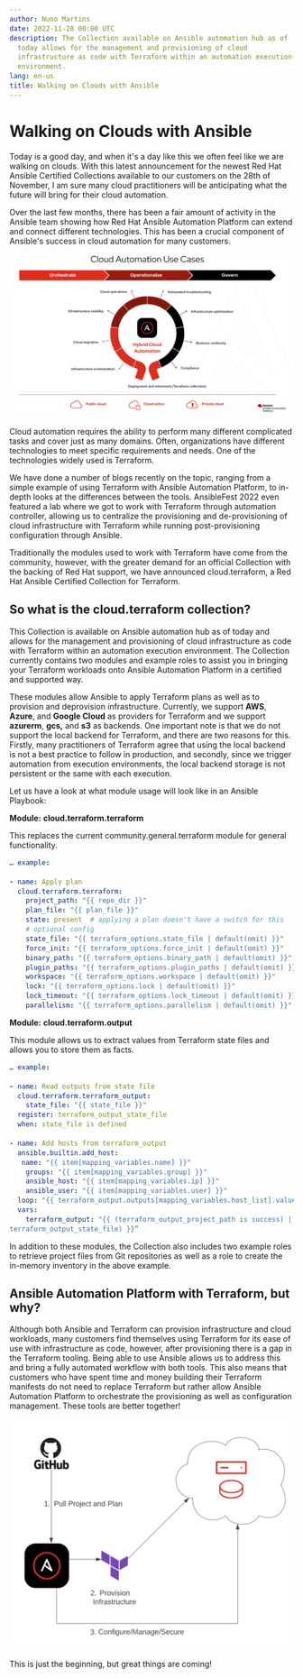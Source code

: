 ```yaml
---
author: Nuno Martins
date: 2022-11-28 00:00 UTC
description: The Collection available on Ansible automation hub as of
  today allows for the management and provisioning of cloud
  infrastructure as code with Terraform within an automation execution
  environment.
lang: en-us
title: Walking on Clouds with Ansible
---
```


# Walking on Clouds with Ansible

Today is a good day, and when it\'s a day like this we often feel like
we are walking on clouds. With this latest announcement for the newest
Red Hat Ansible Certified Collections available to our customers on the
28th of November, I am sure many cloud practitioners will be
anticipating what the future will bring for their cloud automation. 

Over the last few months, there has been a fair amount of activity in
the Ansible team showing how Red Hat Ansible Automation Platform can
extend and connect different technologies. This has been a crucial
component of Ansible's success in cloud automation for many customers.

![cloud automation uses diagram](/images/posts/archive/cloud-automation-uses.png)

Cloud automation requires the ability to perform many different
complicated tasks and cover just as many domains. Often, organizations
have different technologies to meet specific requirements and needs. One
of the technologies widely used is Terraform.  

We have done a number of blogs recently on the topic, ranging from a
simple example of using Terraform with Ansible Automation Platform,
to in-depth looks at the differences between the tools.
AnsibleFest 2022 even featured a lab where we got to work with Terraform
through automation controller, allowing us to centralize the
provisioning and de-provisioning of cloud infrastructure with Terraform
while running post-provisioning configuration through Ansible.

Traditionally the modules used to work with Terraform have come from the
community, however, with the greater demand for an official Collection
with the backing of Red Hat support, we have announced cloud.terraform,
a Red Hat Ansible Certified Collection for Terraform. 

## So what is the cloud.terraform collection?

This Collection is available on Ansible automation hub as of today and
allows for the management and provisioning of cloud infrastructure as
code with Terraform within an automation execution environment. The
Collection currently contains two modules and example roles to assist
you in bringing your Terraform workloads onto Ansible Automation
Platform in a certified and supported way. 

These modules allow Ansible to apply Terraform plans as well as to
provision and deprovision infrastructure. Currently, we support **AWS**,
**Azure**, and **Google Cloud** as providers for Terraform and we
support **azurerm**, **gcs,** and **s3** as backends. One important note
is that we do not support the local backend for Terraform, and there are
two reasons for this.  Firstly, many practitioners of Terraform agree
that using the local backend is not a best practice to follow in
production, and secondly, since we trigger automation from execution
environments, the local backend storage is not persistent or the same
with each execution. 

Let us have a look at what module usage will look like in an Ansible
Playbook:

**Module:** **cloud.terraform.terraform**

This replaces the current community.general.terraform module for general
functionality.

``` yml
… example:

- name: Apply plan
  cloud.terraform.terraform:
    project_path: "{{ repo_dir }}"
    plan_file: "{{ plan_file }}"
    state: present  # applying a plan doesn't have a switch for this
    # optional config
    state_file: "{{ terraform_options.state_file | default(omit) }}"
    force_init: "{{ terraform_options.force_init | default(omit) }}"
    binary_path: "{{ terraform_options.binary_path | default(omit) }}"
    plugin_paths: "{{ terraform_options.plugin_paths | default(omit) }}"
    workspace: "{{ terraform_options.workspace | default(omit) }}"
    lock: "{{ terraform_options.lock | default(omit) }}"
    lock_timeout: "{{ terraform_options.lock_timeout | default(omit) }}"
    parallelism: "{{ terraform_options.parallelism | default(omit) }}"
```

**Module:** **cloud.terraform.output**

This module allows us to extract values from Terraform state files and
allows you to store them as facts.

``` yml
… example:

- name: Read outputs from state file
  cloud.terraform.terraform_output:
    state_file: "{{ state_file }}"
  register: terraform_output_state_file
  when: state_file is defined

- name: Add hosts from terraform_output
  ansible.builtin.add_host:
   name: "{{ item[mapping_variables.name] }}"
    groups: "{{ item[mapping_variables.group] }}"
    ansible_host: "{{ item[mapping_variables.ip] }}"
    ansible_user: "{{ item[mapping_variables.user] }}"
  loop: "{{ terraform_output.outputs[mapping_variables.host_list].value }}"
  vars:
    terraform_output: "{{ (terraform_output_project_path is success) | ternary(terraform_output_project_path,
terraform_output_state_file) }}”
```

In addition to these modules, the Collection also includes two example
roles to retrieve project files from Git repositories as well as a role
to create the in-memory inventory in the above example. 

## Ansible Automation Platform with Terraform, but why?

Although both Ansible and Terraform can provision infrastructure and
cloud workloads, many customers find themselves using Terraform for its
ease of use with infrastructure as code, however, after provisioning
there is a gap in the Terraform tooling. Being able to use Ansible
allows us to address this and bring a fully automated workflow with both
tools. This also means that customers who have spent time and money
building their Terraform manifests do not need to replace Terraform but
rather allow Ansible Automation Platform to orchestrate the provisioning
as well as configuration management. These tools are better together! 

![tooling diagram](/images/posts/archive/github-platform-terraform.png)

This is just the beginning, but great things are coming!
